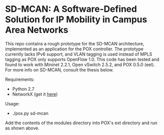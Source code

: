 # SD-MCAN: A Software-Defined Solution for IP Mobility in Campus Area Networks

This repo contains a rough prototype for the SD-MCAN architecture, implemented as an application for the POX controller. The prototype currently lacks IPv6 support, and VLAN tagging is used instead of MPLS tagging as POX only supports OpenFlow 1.0. This code has been tested and found to work with Mininet 2.2.1, Open vSwitch 2.5.2, and POX 0.5.0 (eel). For more info on SD-MCAN, consult the thesis below.

<link coming pending publication>

Requirements:

- Python 2.7
- NetworkX (get it [here](https://github.com/networkx/networkx.git))

Usage:

- ./pox.py sd-mcan

Add the contents of the modules directory into POX's ext directory and run as shown above.


